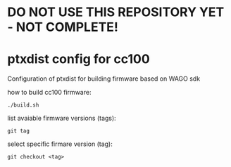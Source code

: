 # DO NOT USE THIS REPOSITORY YET - NOT COMPLETE!

# ptxdist config for cc100
Configuration of ptxdist for building firmware based on WAGO sdk

how to build cc100 firmware:
```
./build.sh
```

list avaiable firmware versions (tags):
```
git tag
```

select specific firmare version (tag):
```
git checkout <tag>
```
